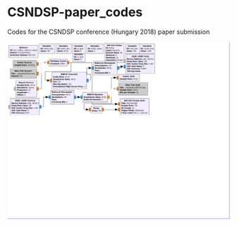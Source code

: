 # CSNDSP-paper_codes
Codes for the CSNDSP conference (Hungary 2018) paper submission


![GRC Block Diagram](/snr_CSNDSP.grc.png)
